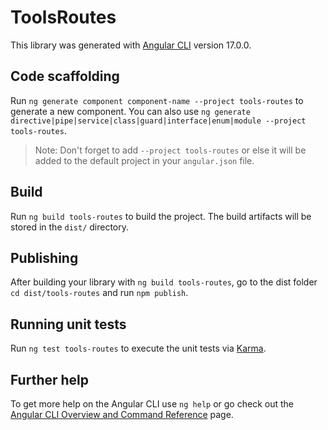 # ToolsRoutes

This library was generated with [Angular CLI](https://github.com/angular/angular-cli) version 17.0.0.

## Code scaffolding

Run `ng generate component component-name --project tools-routes` to generate a new component. You can also use `ng generate directive|pipe|service|class|guard|interface|enum|module --project tools-routes`.
> Note: Don't forget to add `--project tools-routes` or else it will be added to the default project in your `angular.json` file. 

## Build

Run `ng build tools-routes` to build the project. The build artifacts will be stored in the `dist/` directory.

## Publishing

After building your library with `ng build tools-routes`, go to the dist folder `cd dist/tools-routes` and run `npm publish`.

## Running unit tests

Run `ng test tools-routes` to execute the unit tests via [Karma](https://karma-runner.github.io).

## Further help

To get more help on the Angular CLI use `ng help` or go check out the [Angular CLI Overview and Command Reference](https://angular.io/cli) page.
